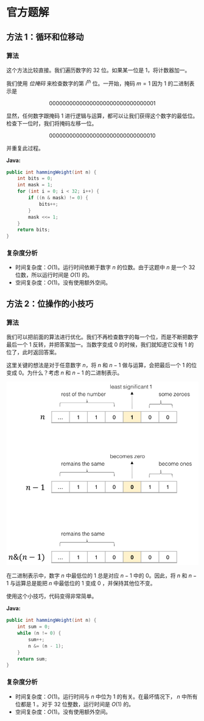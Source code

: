 # 官方题解

## 方法 1：循环和位移动

### 算法

这个方法比较直接。我们遍历数字的 32 位。如果某一位是 $1$，将计数器加一。

我们使用 *位掩码* 来检查数字的第 $i^{th}$ 位。一开始，掩码 $m=1$ 因为 $1$ 的二进制表示是

$$
0000 0000 0000 0000 0000 0000 0000 0001
$$

显然，任何数字跟掩码 $1$ 进行逻辑与运算，都可以让我们获得这个数字的最低位。检查下一位时，我们将掩码左移一位。

$$
0000 0000 0000 0000 0000 0000 0000 0010
$$

并重复此过程。

**Java:**

```java
public int hammingWeight(int n) {
    int bits = 0;
    int mask = 1;
    for (int i = 0; i < 32; i++) {
        if ((n & mask) != 0) {
            bits++;
        }
        mask <<= 1;
    }
    return bits;
}
```

### 复杂度分析

* 时间复杂度：$O(1)$。运行时间依赖于数字 $n$ 的位数。由于这题中 $n$ 是一个 32 位数，所以运行时间是 $O(1)$ 的。
* 空间复杂度：$O(1)$。没有使用额外空间。

## 方法 2：位操作的小技巧

### 算法

我们可以把前面的算法进行优化。我们不再检查数字的每一个位，而是不断把数字最后一个 $1$ 反转，并把答案加一。当数字变成 $0$ 的时候，我们就知道它没有 $1$ 的位了，此时返回答案。

这里关键的想法是对于任意数字 $n$，将 $n$ 和 $n-1$ 做与运算，会把最后一个 $1$ 的位变成 $0$。为什么？考虑 $n$ 和 $n-1$ 的二进制表示。

![图片 1. 将 nnn 和 n−1n-1n−1 做与运算会将最低位的 111 变成 000](images/image1.png)

在二进制表示中，数字 $n$ 中最低位的 $1$ 总是对应 $n-1$ 中的 $0$。因此，将 $n$ 和 $n-1$ 与运算总是能把 $n$ 中最低位的 $1$ 变成 $0$ ，并保持其他位不变。

使用这个小技巧，代码变得非常简单。

**Java:**

```java
public int hammingWeight(int n) {
    int sum = 0;
    while (n != 0) {
        sum++;
        n &= (n - 1);
    }
    return sum;
}
```

### 复杂度分析

* 时间复杂度：$O(1)$。运行时间与 $n$ 中位为 $1$ 的有关。在最坏情况下， $n$ 中所有位都是 $1$ 。对于 32 位整数，运行时间是 $O(1)$ 的。
* 空间复杂度：$O(1)$。没有使用额外空间。
